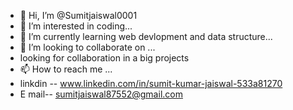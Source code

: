 - 👋 Hi, I’m @Sumitjaiswal0001
- 👀 I’m interested in coding...
- 🌱 I’m currently learning web devlopment and data structure...
- 💞️ I’m looking to collaborate on ...
-   looking for collaboration in a big projects 
- 📫 How to reach me ...
- linkdin -- www.linkedin.com/in/sumit-kumar-jaiswal-533a81270
- E mail-- sumitjaiswal87552@gmail.com

<!---
Sumitjaiswal0001/Sumitjaiswal0001 is a ✨ special ✨ repository because its `README.md` (this file) appears on your GitHub profile.
You can click the Preview link to take a look at your changes.
--->
